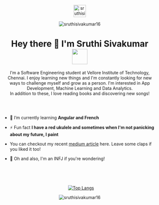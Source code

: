 <p align="center"> 
<a href="https://linkedin.com/in/sruthisivakumar16" target="blank"><img align="center" src="https://www.svgrepo.com/show/299433/linkedin.svg" alt="sruthisivakumar16" height="40" width="40" /></a>
<p align = "center"> <img src="https://komarev.com/ghpvc/?username=sruthisivakumar16&label=Profile%20views&color=0e75b6&style=flat" alt="sruthisivakumar16" /> </p>
<p> <h1  align = "center">Hey there 👋 I'm Sruthi Sivakumar  <img src = "https://thumbs.gfycat.com/FantasticInconsequentialJabiru.webp" height = "50"/></h1></p>
<p align="center">I'm a Software Engineering student at Vellore Institute of Technology, Chennai. I enjoy learning new things and I'm constantly looking for new ways to challenge myself and grow as a person. I'm interested in App Development, Machine Learning and Data Analytics. <br> 
In addition to these, I love reading books and discovering new songs! </p><br></br>


- 🌱 I’m currently learning **Angular and French**

- ⚡ Fun fact **I have a red ukulele and sometimes when I'm not panicking about my future, I paint**
- You can checkout my recent <a href="https://sruthi-sivakumar.medium.com/estimating-the-compressive-strength-of-concrete-using-machine-learning-1637c9ca2c73" >medium article</a> here. Leave some claps if you liked it too!

- :unicorn: Oh and also, I'm an INFJ if you're wondering! <br></br>



<br></br><p align = "center">&nbsp; [![Top Langs](https://github-readme-stats.vercel.app/api/top-langs/?username=sruthisivakumar16&layout=compact&theme=dark)](https://github.com/sruthisivakumar16/github-readme-stats)</p>
<p align = "center"><img align="center" src="https://github-readme-stats.vercel.app/api?username=sruthisivakumar16&show_icons=true&theme=dark" alt="sruthisivakumar16" />
</p>

